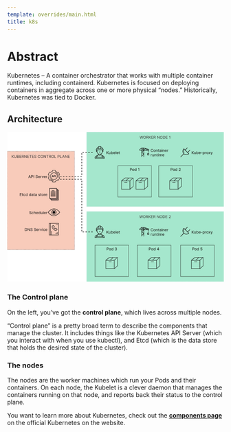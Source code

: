 ```yaml
---
template: overrides/main.html
title: k8s
---
```


# Abstract

 Kubernetes – A container orchestrator that works with multiple container runtimes, including containerd. Kubernetes is focused on deploying containers in aggregate across one or more physical “nodes.” Historically, Kubernetes was tied to Docker.

## Architecture

[![Kubernetes-Architecture](../assets/images/Kubernetes-Architecture.png)](../assets/images/Kubernetes-Architecture.png "Kubernetes-Architecture")

### The Control plane

On the left, you’ve got the __control plane__, which lives across multiple nodes.

“Control plane” is a pretty broad term to describe the components that manage the cluster. It includes things like the Kubernetes API Server (which you interact with when you use <span class="rouge">kubectl</span>), and Etcd (which is the data store that holds the desired state of the cluster).

### The nodes

The nodes are the worker machines which run your <span class="jade">Pods</span> and their containers. On each node, the <span class="jade">Kubelet</span> is a clever daemon that manages the containers running on that node, and reports back their status to the control plane.

You want to learn more about Kubernetes, check out the [__<ins>components page</ins>__](https://kubernetes.io/docs/concepts/overview/components/) on the official Kubernetes on the website.
